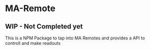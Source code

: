 # MA-Remote
## WIP - Not Completed yet
This is a NPM Package to tap into MA Remotes and provides a API to controll and make readouts
